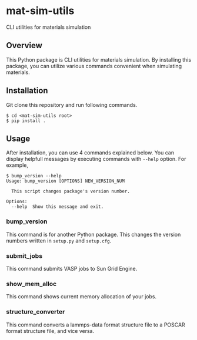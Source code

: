 # mat-sim-utils

CLI utilities for materials simulation

## Overview

This Python package is CLI utilities for materials simulation. By installing this package, you can utilize various commands convenient when simulating materials.

## Installation

Git clone this repository and run following commands.

```shell
$ cd <mat-sim-utils root>
$ pip install .
```

## Usage

After installation, you can use 4 commands explained below. You can display helpfull messages by executing commands with `--help` option. For example,

```shell
$ bump_version --help
Usage: bump_version [OPTIONS] NEW_VERSION_NUM

  This script changes package's version number.

Options:
  --help  Show this message and exit.
```

### bump_version

This command is for another Python package. This changes the version numbers written in `setup.py` and `setup.cfg`.

### submit_jobs

This command submits VASP jobs to Sun Grid Engine.

### show_mem_alloc

This command shows current memory allocation of your jobs.

### structure_converter

This command converts a lammps-data format structure file to a POSCAR format structure file, and vice versa.
